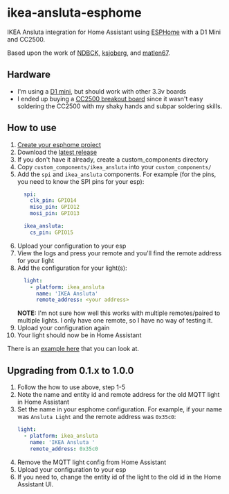 # ikea-ansluta-esphome
IKEA Ansluta integration for Home Assistant using [ESPHome](https://esphome.io) with a D1 Mini and CC2500.

Based upon the work of [NDBCK](https://github.com/NDBCK/Ansluta-Remote-Controller), [ksjoberg](https://github.com/ksjoberg/ikea-ansluta-bridge), and [matlen67](https://github.com/matlen67/ansluta-control).

## Hardware
- I'm using a [D1 mini](https://docs.wemos.cc/en/latest/d1/d1_mini.html), but should work with other 3.3v boards
- I ended up buying a [CC2500 breakout board](https://www.ebay.co.uk/itm/CC2500-2-4GHz-Module-on-Breakout-Board-with-0-1-Header-Pins-UK-Stock-/262966744730) since it wasn't easy soldering the CC2500 with my shaky hands and subpar soldering skills.

## How to use
1. [Create your esphome project](https://esphome.io/guides/getting_started_command_line.html#creating-a-project)
1. Download the [latest release](https://github.com/torrottum/ikea-ansluta-esphome/releases)
1. If you don't have it already, create a custom_components directory
1. Copy `custom_components/ikea_ansluta` into your `custom_components/`
1. Add the `spi` and `ikea_ansluta` components. For example (for the pins, you need to know the SPI pins for your esp):
    ```yaml
      spi:
        clk_pin: GPIO14
        miso_pin: GPIO12
        mosi_pin: GPIO13

      ikea_ansluta:
        cs_pin: GPIO15
    ```
1. Upload your configuration to your esp
1. View the logs and press your remote and you'll find the remote address for your light
1. Add the configuration for your light(s):
    ```yaml
      light:
        - platform: ikea_ansluta
          name: 'IKEA Ansluta'
          remote_address: <your address>
    ```
    **NOTE:** I'm not sure how well this works with multiple remotes/paired to multiple lights. I only have one remote, so I have no way of testing it. 
1. Upload your configuration again
1. Your light should now be in Home Assistant

There is an [example here](example/) that you can look at.

## Upgrading from 0.1.x to 1.0.0
1. Follow the how to use above, step 1-5
1. Note the name and entity id and remote address for the old MQTT light in Home Assistant
1. Set the name in your esphome configuration. For example, if your name was `Ansluta Light` and the remote address was `0x35c0`:
    ```yaml
    light:
      - platform: ikea_ansluta
        name: 'IKEA Ansluta '
        remote_address: 0x35c0
    ```
1. Remove the MQTT light config from Home Assistant
1. Upload your configuration to your esp
1. If you need to, change the entity id of the light to the old id in the Home Assistant UI.
